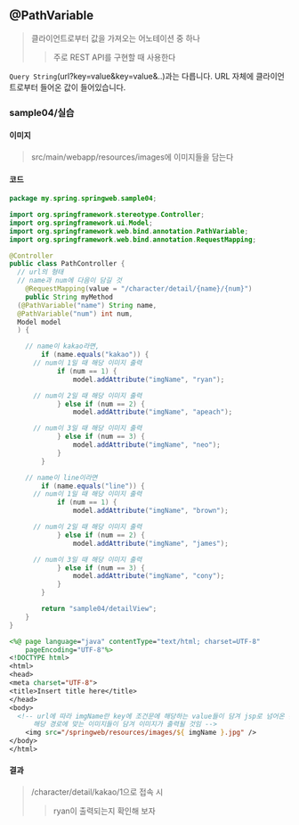 ## @PathVariable
> 클라이언트로부터 값을 가져오는 어노테이션 중 하나
>> 주로 REST API를 구현할 때 사용한다

<code>Query String</code>(url?key=value&key=value&..)과는 다릅니다. URL 자체에 클라이언트로부터 들어온 값이 들어있습니다.

### sample04/실습

#### 이미지
> src/main/webapp/resources/images에 이미지들을 담는다

#### 코드
```java
package my.spring.springweb.sample04;

import org.springframework.stereotype.Controller;
import org.springframework.ui.Model;
import org.springframework.web.bind.annotation.PathVariable;
import org.springframework.web.bind.annotation.RequestMapping;

@Controller
public class PathController {
  // url의 형태
  // name과 num에 다음이 담길 것
	@RequestMapping(value = "/character/detail/{name}/{num}")
	public String myMethod
  (@PathVariable("name") String name,
  @PathVariable("num") int num,
  Model model
  ) {

    // name이 kakao라면,
		if (name.equals("kakao")) {
      // num이 1일 때 해당 이미지 출력
			if (num == 1) {
				model.addAttribute("imgName", "ryan");

      // num이 2일 때 해당 이미지 출력
			} else if (num == 2) {
				model.addAttribute("imgName", "apeach");

      // num이 3일 때 해당 이미지 출력
			} else if (num == 3) {
				model.addAttribute("imgName", "neo");
			}
		}

    // name이 line이라면
		if (name.equals("line")) {
      // num이 1일 때 해당 이미지 출력
			if (num == 1) {
				model.addAttribute("imgName", "brown");

      // num이 2일 때 해당 이미지 출력
			} else if (num == 2) {
				model.addAttribute("imgName", "james");

      // num이 3일 때 해당 이미지 출력
			} else if (num == 3) {
				model.addAttribute("imgName", "cony");
			}
		}

		return "sample04/detailView";
	}
}

```

```jsp
<%@ page language="java" contentType="text/html; charset=UTF-8"
    pageEncoding="UTF-8"%>
<!DOCTYPE html>
<html>
<head>
<meta charset="UTF-8">
<title>Insert title here</title>
</head>
<body>
  <!-- url에 따라 imgName란 key에 조건문에 해당하는 value들이 담겨 jsp로 넘어온 것이기 때문에,
      해당 경로에 맞는 이미지들이 담겨 이미지가 출력될 것임 -->
	<img src="/springweb/resources/images/${ imgName }.jpg" />
</body>
</html>
```

#### 결과
> /character/detail/kakao/1으로 접속 시
>> ryan이 출력되는지 확인해 보자

